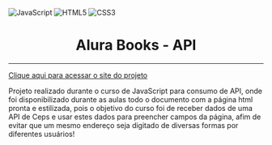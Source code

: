 ![JavaScript](https://img.shields.io/badge/javascript-%23323330.svg?style=for-the-badge&logo=javascript&logoColor=%23F7DF1E)
![HTML5](https://img.shields.io/badge/html5-%23E34F26.svg?style=for-the-badge&logo=html5&logoColor=white)
![CSS3](https://img.shields.io/badge/css3-%231572B6.svg?style=for-the-badge&logo=css3&logoColor=white)
<h1 align="center">Alura Books - API</h1>
<hr>

<a href="https://marcosgardinali.github.io//">Clique aqui para acessar o site do projeto</a>

<p>Projeto realizado durante o curso de JavaScript para consumo de API, onde foi disponibilizado durante as aulas todo o documento com a página html pronta e estilizada, pois o objetivo do curso foi de receber dados de uma API de Ceps e usar estes dados para preencher campos da página, afim de evitar que um mesmo endereço seja digitado de diversas formas por diferentes usuários!</p>